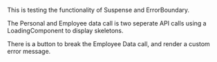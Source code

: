 This is testing the functionality of Suspense and ErrorBoundary.

The Personal and Employee data call is two seperate API calls using a LoadingComponent to display skeletons.

There is a button to break the Employee Data call, and render a custom error message. 
